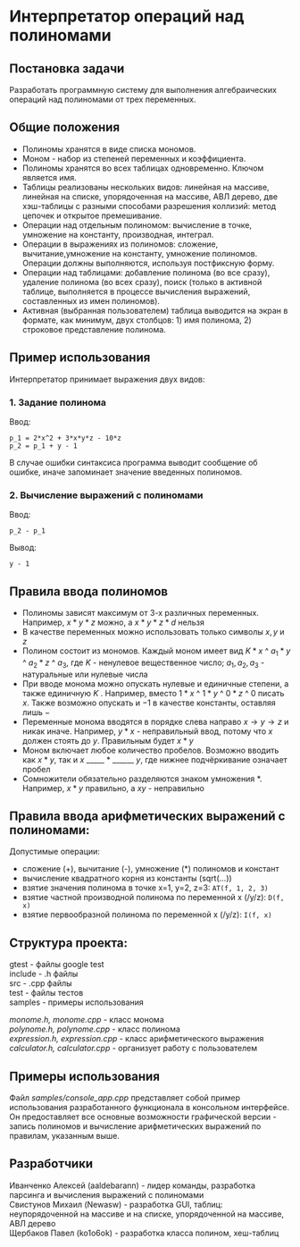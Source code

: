 # Интерпретатор операций над полиномами
## Постановка задачи
Разработать программную систему для выполнения алгебраических операций над полиномами от трех переменных.
## Общие положения
* Полиномы хранятся в виде списка мономов.
* Моном - набор из степеней переменных и коэффициента.
* Полиномы хранятся во всех таблицах одновременно. Ключом является имя.
* Таблицы реализованы нескольких видов: линейная на массиве, линейная на списке, упорядоченная на массиве, АВЛ дерево, две хэш-таблицы c разными способами разрешения коллизий: метод цепочек и открытое премешивание.
* Операции над отдельным полиномом: вычисление в точке, умножение на константу, производная, интеграл.
* Операции в выражениях из полиномов: сложение, вычитание,умножение на константу, умножение полиномов. Операции должны выполняются, используя постфиксную форму.
* Операции над таблицами: добавление полинома (во все сразу), удаление полинома (во всех сразу), поиск (только в активной таблице, выполняется в процессе вычисления выражений, составленных из имен полиномов).
* Активная (выбранная пользователем) таблица выводится на экран в формате, как минимум, двух столбцов: 1) имя полинома, 2) строковое представление полинома.   

## Пример использования
Интерпретатор принимает выражения двух видов:
### 1. Задание полинома
Ввод:
```
p_1 = 2*x^2 + 3*x*y*z - 10*z
p_2 = p_1 + y - 1
```
В случае ошибки синтаксиса программа выводит сообщение об ошибке, иначе запоминает значение введенных полиномов.
### 2. Вычисление выражений с полиномами  
Ввод:
```
p_2 - p_1
```
Вывод:
```
y - 1
```
## Правила ввода полиномов
- Полиномы зависят максимум от $3$-х различных переменных. Например, $x * y * z$ можно, а $x * y * z * d$ нельзя
- В качестве переменных можно использовать только символы $x,y$ и $z$
- Полином состоит из мономов. Каждый моном имеет вид $K * x$ ^ $a_{1} * y$ ^ $a_{2} * z$ ^ $a_{3}$, где $K$ - ненулевое вещественное число; $a_{1}, a_{2},a_{3}$ - натуральные или нулевые числа
- При вводе монома можно опускать нулевые и единичные степени, а также единичную $K$ . Например, вместо $1 * x$ ^ $1 * y$ ^ $0 * z$ ^ $0$ писать $x$. Также возможно опускать и $-1$ в качестве константы, оставляя лишь $-$
- Переменные монома вводятся в порядке слева направо $x\rightarrow y\rightarrow z$ и никак иначе. Например, $y * x$ - неправильный ввод, потому что $x$ должен стоять до $y$. Правильным будет $x * y$
- Моном включает любое количество пробелов. Возможно вводить как $x * y$, так и $x$ _____ $*$ ______ $y$, где нижнее подчёркивание означает пробел
- Сомножители обязательно разделяются знаком умножения $*$. Например, $x * y$ правильно, а $xy$ - неправильно
## Правила ввода арифметических выражений с полиномами:
Допустимые операции:
- сложение (+), вычитание (-), умножение (*) полиномов и констант
- вычисление квадратного корня из константы (sqrt(...))
- взятие значения полинома в точке x=1, y=2, z=3: ```AT(f, 1, 2, 3)```
- взятие частной производной полинома по переменной x (/y/z): ```D(f, x)```
- взятие первообразной полинома по переменной x (/y/z): ```I(f, x)```
## Структура проекта:
gtest - файлы google test  
include - .h файлы  
src - .cpp файлы  
test - файлы тестов  
samples - примеры использования
    
_monome.h, monome.cpp_ - класс монома  
_polynome.h, polynome.cpp_ - класс полинома  
_expression.h, expression.cpp_ - класс арифметического выражения  
_calculator.h, calculator.cpp_ - организует работу с пользователем  
## Примеры использования
Файл _samples/console_app.cpp_ представляет собой пример использования разработанного функционала в консольном интерфейсе. Он предоставляет все основные возможности графической версии - запись полиномов и вычисление арифметических выражений по правилам, указанным выше.
## Разработчики
Иванченко Алексей (aaldebarann) - лидер команды, разработка парсинга и вычисления выражений с полиномами   
Свистунов Михаил (Newasw) - разработка GUI, таблиц: неупорядоченной на массиве и на списке, упорядоченной на массиве, АВЛ дерево  
Щербаков Павел (ko1o6ok) - разработка класса полином, хеш-таблиц    
